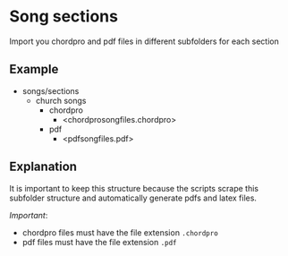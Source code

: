 # Song sections

Import you chordpro and pdf files in different subfolders for each section

## Example

- songs/sections
  - church songs
    - chordpro
      - <chordprosongfiles.chordpro>
    - pdf
      - <pdfsongfiles.pdf>

## Explanation

It is important to keep this structure because the scripts scrape this subfolder structure and automatically generate pdfs and latex files.

*Important*:

- chordpro files must have the file extension `.chordpro`
- pdf files must have the file extension `.pdf`
